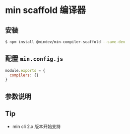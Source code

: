 # min scaffold 编译器

## 安装

``` bash
$ npm install @mindev/min-compiler-scaffold --save-dev
```


## 配置 `min.config.js`

``` js
module.exports = {
  compilers: {}
}
```

## 参数说明

## Tip

- min cli 2.x 版本开始支持
